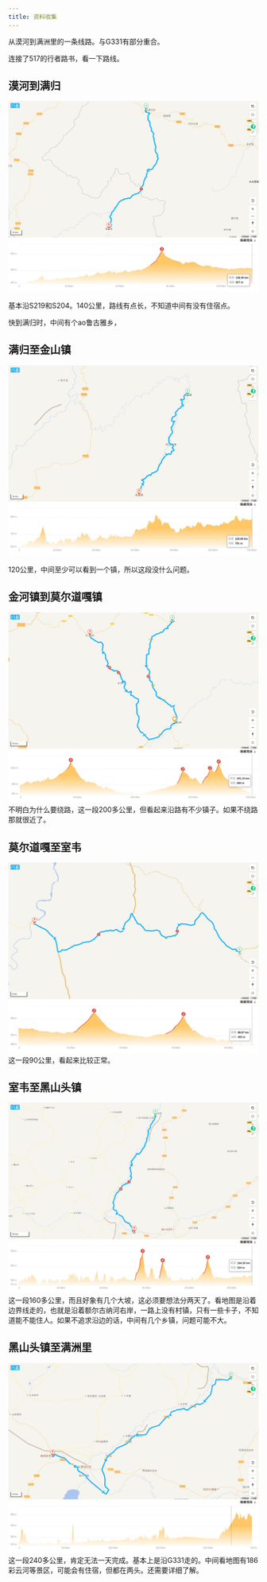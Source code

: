 ```yaml
---
title: 资料收集
---
```


从漠河到满洲里的一条线路。与G331有部分重合。

连接了517的行者路书，看一下路线。

## 漠河到满归

![](./assets/资料收集20250609145251.jpg)

基本沿S219和S204。140公里，路线有点长，不知道中间有没有住宿点。

快到满归时，中间有个ao鲁古雅乡，


## 满归至金山镇

![](./assets/资料收集20250609145134.jpg)

120公里，中间至少可以看到一个镇，所以这段没什么问题。

## 金河镇到莫尔道嘎镇

![](./assets/资料收集20250609145447.jpg)
不明白为什么要绕路，这一段200多公里，但看起来沿路有不少镇子。如果不绕路那就很近了。

## 莫尔道嘎至室韦

![](./assets/资料收集20250609150510.jpg)
这一段90公里，看起来比较正常。

## 室韦至黑山头镇

![](./assets/资料收集20250609150712.jpg)
这一段160多公里，而且好象有几个大坡，这必须要想法分两天了。看地图是沿着边界线走的，也就是沿着额尔古纳河右岸，一路上没有村镇，只有一些卡子，不知道能不能住人。如果不追求沿边的话，中间有几个乡镇，问题可能不大。

## 黑山头镇至满洲里

![](./assets/资料收集20250609152203.jpg)
这一段240多公里，肯定无法一天完成。基本上是沿G331走的。中间看地图有186彩云河等景区，可能会有住宿，但都在两头。还需要详细了解。